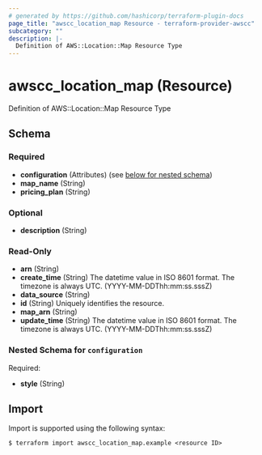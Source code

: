 ```yaml
---
# generated by https://github.com/hashicorp/terraform-plugin-docs
page_title: "awscc_location_map Resource - terraform-provider-awscc"
subcategory: ""
description: |-
  Definition of AWS::Location::Map Resource Type
---
```


# awscc_location_map (Resource)

Definition of AWS::Location::Map Resource Type



<!-- schema generated by tfplugindocs -->
## Schema

### Required

- **configuration** (Attributes) (see [below for nested schema](#nestedatt--configuration))
- **map_name** (String)
- **pricing_plan** (String)

### Optional

- **description** (String)

### Read-Only

- **arn** (String)
- **create_time** (String) The datetime value in ISO 8601 format. The timezone is always UTC. (YYYY-MM-DDThh:mm:ss.sssZ)
- **data_source** (String)
- **id** (String) Uniquely identifies the resource.
- **map_arn** (String)
- **update_time** (String) The datetime value in ISO 8601 format. The timezone is always UTC. (YYYY-MM-DDThh:mm:ss.sssZ)

<a id="nestedatt--configuration"></a>
### Nested Schema for `configuration`

Required:

- **style** (String)

## Import

Import is supported using the following syntax:

```shell
$ terraform import awscc_location_map.example <resource ID>
```
